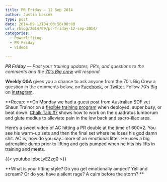 ```yaml
---
title: PR Friday – 12 Sep 2014
author: Justin Lascek
type: post
date: 2014-09-12T04:00:56+00:00
url: /blog/2014/09/pr-friday-12-sep-2014/
categories:
  - Powerlifting
  - PR Friday
  - Videos

---
```

<em style="color: #373737;"><strong>PR Friday</strong> — Post your training updates, PR’s, and questions to the comments and the <a href="/about/bios/" target="_blank">70′s Big crew</a> will respond. </em>

<strong style="color: #373737;">Weekly Q&A </strong><span style="color: #373737;">gives you a chance to ask anyone from the 70′s Big Crew a question in the comments below, on <a href="https://www.facebook.com/70sBig" target="_blank">Facebook</a>, or <a href="https://twitter.com/70sBig" target="_blank">Twitter</a>. Follow 70&#8217;s Big on <a href="http://instagram.com/70s_Big" target="_blank">Instagram</a>. </span>

**Recap: **On Monday we had a guest post from Australian SOF vet Shaun Trainor on a <a href="/blog/2014/08/flexible-training-programs/" target="_blank">flexible training program</a> when deployed, super busy, or beat down. <a href="/blog/2014/09/chalk-talk-7/" target="_blank">Chalk Talk #7</a> shows how to work on the quadratus lumborum and glute medius to alleviate pain in the low back and sacro-iliac area.

Here&#8217;s a sweet video of AC hitting a PR double at the time of 600&#215;2. You see his warm-up sets and then the final set where he loses his god damn shit. AC is, how do you say&#8230;more of an emotional lifter. He uses a big adrenaline dump prior to lifting and gets pumped when he hits his lifts in training and meets.

{{< youtube IpbeLyEZzg0 >}}

**What is your lifting style? Do you get emotionally amped? Yell and scream? Or do you have a silent rage? A calm before the storm? **
